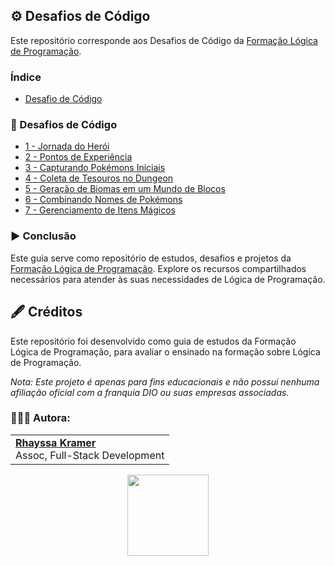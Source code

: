 ## ⚙️ Desafios de Código

Este repositório corresponde aos Desafios de Código da [Formação Lógica de Programação](https://web.dio.me/track/formacao-logica-de-programacao).

### Índice
- [Desafio de Código]()

### 🎯 Desafios de Código
- [1 - Jornada do Herói]()
- [2 - Pontos de Experiência]()
- [3 - Capturando Pokémons Iniciais]()
- [4 - Coleta de Tesouros no Dungeon]()
- [5 - Geração de Biomas em um Mundo de Blocos]()
- [6 - Combinando Nomes de Pokémons]()
- [7 - Gerenciamento de Itens Mágicos]()

### ▶️ Conclusão
Este guia serve como repositório de estudos, desafios e projetos da [Formação Lógica de Programação](https://web.dio.me/track/formacao-logica-de-programacao). Explore os recursos compartilhados necessários para atender às suas necessidades de Lógica de Programação.

## 🖋️ Créditos
Este repositório foi desenvolvido como guia de estudos da Formação Lógica de Programação, para avaliar o ensinado na formação sobre Lógica de Programação.

*Nota: Este projeto é apenas para fins educacionais e não possui nenhuma afiliação oficial com a franquia DIO ou suas empresas associadas.*

### 👩🏼‍💻 Autora:
<table style="border=0">
  <tr>
    <td align="left">
      <a href="https://github.com/rhayssakramer">
        <span><b>Rhayssa Kramer</b></span>
      </a>
      <br>
      <span>Assoc, Full-Stack Development</span>
    </td>
  </tr>
</table>

<div align="center"><a href="https://github.com/rhayssakramer"><img src="https://github.com/user-attachments/assets/27f933bf-6bb5-418d-aa0f-842b65185a82" width="130"></a></div>